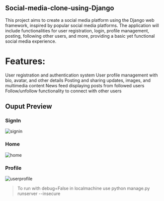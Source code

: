 ## Social-media-clone-using-Django
This project aims to create a social media platform using the Django web framework, inspired by popular social media platforms. The application will include functionalities for user registration, login, profile management, posting, following other users, and more, providing a basic yet functional social media experience.

# Features:

User registration and authentication system
User profile management with bio, avatar, and other details
Posting and sharing updates, images, and multimedia content
News feed displaying posts from followed users
Follow/unfollow functionality to connect with other users

## Ouput Preview
### SignIn
![signin](https://github.com/realsanjeev/Social-media-clone-using-Django/assets/45820805/36823b86-4a99-408a-98c5-c85f740308e4)
### Home
![home](https://github.com/realsanjeev/Social-media-clone-using-Django/assets/45820805/8a9acb3d-c5aa-4898-8370-1cffcadfd3a4)

### Profile
![userprofile](https://github.com/realsanjeev/Social-media-clone-using-Django/assets/45820805/4f6b036b-8f1a-4990-945c-06cf042491af)

> To run with debug=False in localmachine use python manage.py runserver --insecure